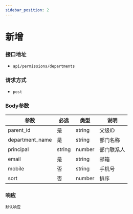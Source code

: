 ```yaml
---
sidebar_position: 2
---
```


# 新增

### 接口地址
- `api/permissions/departments`

### 请求方式
- `post`


### Body参数
|参数|必选|类型|说明|
|----|----|----|----|
|parent_id|是|string|父级ID|
|department_name|是|string|部门名称|
|principal|string|number|部门联系人|
|email|是|string|邮箱|
|mobile|否|string|手机号|
|sort|否|number|排序|


### 响应
`默认响应`